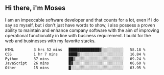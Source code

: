 ## Hi there, i'm Moses

I am an impeccable software developer and that counts for a lot, even if i do say so myself, but i don't just have words to show, i also possess a proven ability to maintain and enhance company software with the aim of improving operational functionality in line with business requirement. I build for the web and businesses with my favorite stacks.
<!--START_SECTION:waka-->

```txt
HTML         3 hrs 52 mins   ██████████████▓░░░░░░░░░░   58.18 %
CSS          1 hr 7 mins     ████▒░░░░░░░░░░░░░░░░░░░░   16.84 %
Python       37 mins         ██▒░░░░░░░░░░░░░░░░░░░░░░   09.24 %
JavaScript   26 mins         █▓░░░░░░░░░░░░░░░░░░░░░░░   06.60 %
Other        15 mins         █░░░░░░░░░░░░░░░░░░░░░░░░   03.95 %
```

<!--END_SECTION:waka-->
